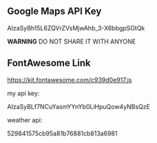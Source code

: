 ## Google Maps API Key

AIzaSyBh15L6ZQVrZVsMjwAhb_3-X6bbgpSGtQk

**WARNING**
DO NOT SHARE IT WITH ANYONE

## FontAwesome Link

https://kit.fontawesome.com/c939d0e917.js

my api key:

AIzaSyBLf7NCuYasmYYnYb0LiHpuQow4yNBsQzE

weather api:

529841575cb95a81b76881cb813a6981